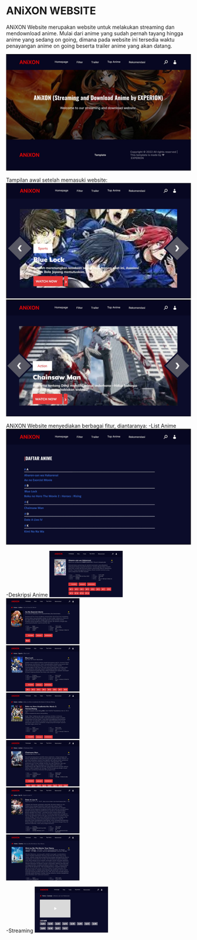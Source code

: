 # ANiXON WEBSITE

ANiXON Website merupakan website untuk melakukan streaming dan mendownload anime. Mulai dari anime yang sudah pernah tayang hingga anime yang sedang on going, dimana pada website ini tersedia waktu penayangan anime on going beserta trailer anime yang akan datang.

<img src="Img README/blog.jpg"><br>

Tampilan awal setelah memasuki website:
<img src="Img README/hp1.jpg"><br> <img src="Img README/hp2.jpg"><br>

ANiXON Website menyediakan berbagai fitur, diantaranya:
-List Anime
<img src="Img README/list.jpg"><br>

-Deskripsi Anime
<img src="Img README/Deskripsi/1.jpg" width="200px"><br> <img src="Img README/Deskripsi/2.jpg" width="200px"><br> <img src="Img README/Deskripsi/3.jpg" width="200px"><br> <img src="Img README/Deskripsi/4.jpg" width="200px"><br> <img src="Img README/Deskripsi/5.jpg" width="200px"><br> <img src="Img README/Deskripsi/6.jpg" width="200px"><br> <img src="Img README/Deskripsi/7.jpg" width="200px"><br>

-Streaming
<img src="Img README/Streaming/1.jpg" width="200px"><br>